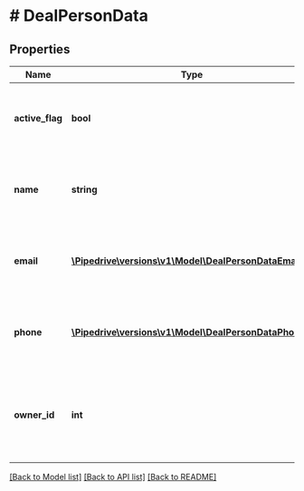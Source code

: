# # DealPersonData

## Properties

Name | Type | Description | Notes
------------ | ------------- | ------------- | -------------
**active_flag** | **bool** | Whether the associated person is active or not | [optional]
**name** | **string** | The name of the person associated with the deal | [optional]
**email** | [**\Pipedrive\versions\v1\Model\DealPersonDataEmail[]**](DealPersonDataEmail.md) | The emails of the person associated with the deal | [optional]
**phone** | [**\Pipedrive\versions\v1\Model\DealPersonDataPhone[]**](DealPersonDataPhone.md) | The phone numbers of the person associated with the deal | [optional]
**owner_id** | **int** | The ID of the owner of the person that is associated with the deal | [optional]

[[Back to Model list]](../../README.md#models) [[Back to API list]](../../README.md#endpoints) [[Back to README]](../../README.md)
